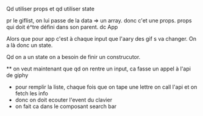 Qd utiliser props et qd utiliser state

pr le giflist, on lui passe de la data => un array. donc c'et une props. props
qui doit é^tre défini dans son parent. dc App

Alors que pour app c'est à chaque input que l'aary des gif s va changer. On a là donc un state.

Qd on a un state on a besoin de finir un construcutor.


** on veut maintenant que qd on rentre un input, ca fasse un appel à l'api de giphy
  - pour remplir la liste, chaque fois que on tape une lettre on call l'api et on fetch les info
  - donc on doit ecouter l'event du clavier
  - on fait ca dans le composant search bar
